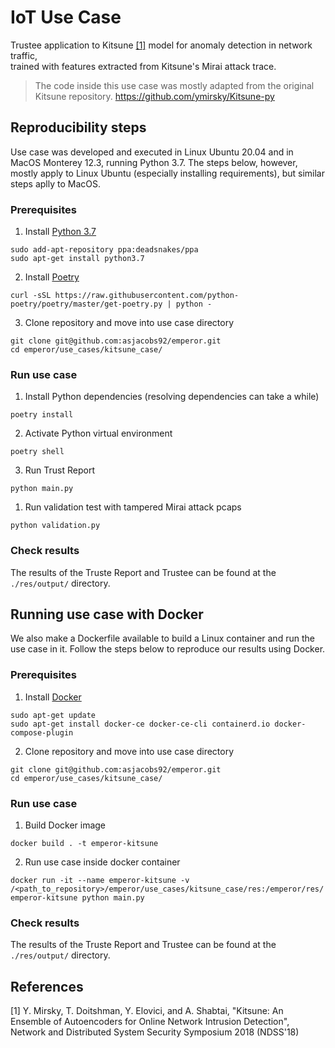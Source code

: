 # IoT Use Case

Trustee application to Kitsune [[1]](#references) model for anomaly detection in network traffic, <br>trained with features extracted from Kitsune's Mirai attack trace.

> The code inside this use case was mostly adapted from the original Kitsune repository.
> https://github.com/ymirsky/Kitsune-py


## Reproducibility steps

Use case was developed and executed in Linux Ubuntu 20.04 and in MacOS Monterey 12.3, running Python 3.7.
The steps below, however, mostly apply to Linux Ubuntu (especially installing requirements), but similar steps aplly to MacOS.

### Prerequisites

1. Install [Python 3.7](https://www.python.org/downloads/)
```   
sudo add-apt-repository ppa:deadsnakes/ppa
sudo apt-get install python3.7
```

2. Install [Poetry](https://python-poetry.org/docs/)

```
curl -sSL https://raw.githubusercontent.com/python-poetry/poetry/master/get-poetry.py | python -
```

3. Clone repository and move into use case directory
```
git clone git@github.com:asjacobs92/emperor.git
cd emperor/use_cases/kitsune_case/
```


### Run use case 

1. Install Python dependencies (resolving dependencies can take a while)
```
poetry install
```

2. Activate Python virtual environment 
```
poetry shell
```

3. Run Trust Report
```
python main.py 
``` 

1. Run validation test with tampered Mirai attack pcaps
```
python validation.py 
``` 

### Check results

The results of the Truste Report and Trustee can be found at the `./res/output/` directory.

## Running use case with Docker 

We also make a Dockerfile available to build a Linux container and run the use case in it. 
Follow the steps below to reproduce our results using Docker.

### Prerequisites

1. Install [Docker](https://docs.docker.com/engine/install/ubuntu/)
```
sudo apt-get update
sudo apt-get install docker-ce docker-ce-cli containerd.io docker-compose-plugin
```

2. Clone repository and move into use case directory
```
git clone git@github.com:asjacobs92/emperor.git
cd emperor/use_cases/kitsune_case/
```

### Run use case 

1. Build Docker image
```
docker build . -t emperor-kitsune
```

2. Run use case inside docker container
```
docker run -it --name emperor-kitsune -v /<path_to_repository>/emperor/use_cases/kitsune_case/res:/emperor/res/ emperor-kitsune python main.py 
```

### Check results

The results of the Truste Report and Trustee can be found at the `./res/output/` directory.

## References

[1] Y. Mirsky, T. Doitshman, Y. Elovici, and A. Shabtai, "Kitsune: An Ensemble of Autoencoders for Online Network Intrusion Detection", Network and Distributed System Security Symposium 2018 (NDSS'18)<br>